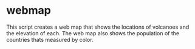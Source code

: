 # webmap

This script creates a web map that shows the locations of volcanoes and the elevation of each. The web map also shows the population of the countries thats measured by color. 
